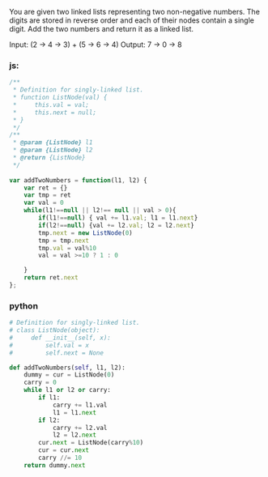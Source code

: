 You are given two linked lists representing two non-negative numbers. The digits are stored in reverse order and each of their nodes contain a single digit. Add the two numbers and return it as a linked list.

Input: (2 -> 4 -> 3) + (5 -> 6 -> 4)
Output: 7 -> 0 -> 8

### js:
```js
/**
 * Definition for singly-linked list.
 * function ListNode(val) {
 *     this.val = val;
 *     this.next = null;
 * }
 */
/**
 * @param {ListNode} l1
 * @param {ListNode} l2
 * @return {ListNode}
 */
 
var addTwoNumbers = function(l1, l2) {
    var ret = {}
    var tmp = ret
    var val = 0
    while(l1!==null || l2!== null || val > 0){
        if(l1!==null) { val += l1.val; l1 = l1.next}
        if(l2!==null) {val += l2.val; l2 = l2.next}
        tmp.next = new ListNode(0)
        tmp = tmp.next
        tmp.val = val%10
        val = val >=10 ? 1 : 0

    }
    return ret.next
};
```

### python
```python
# Definition for singly-linked list.
# class ListNode(object):
#     def __init__(self, x):
#         self.val = x
#         self.next = None

def addTwoNumbers(self, l1, l2):
    dummy = cur = ListNode(0)
    carry = 0
    while l1 or l2 or carry:
        if l1:
            carry += l1.val
            l1 = l1.next
        if l2:
            carry += l2.val
            l2 = l2.next
        cur.next = ListNode(carry%10)
        cur = cur.next
        carry //= 10
    return dummy.next
```
